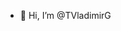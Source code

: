 - 👋 Hi, I’m @TVladimirG


<!---
TVladimirG/TVladimirG is a ✨ special ✨ repository because its `README.md` (this file) appears on your GitHub profile.
You can click the Preview link to take a look at your changes.
--->

